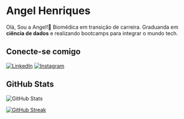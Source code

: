 # Angel Henriques
Olá, Sou a Angel!👋 Biomédica em transição de carreira. Graduanda em **ciência de dados** e realizando bootcamps para integrar o mundo tech.

## Conecte-se comigo
[![LinkedIn](https://img.shields.io/badge/LinkedIn-000?style=for-the-badge&logo=linkedin&logoColor=0E76A8)](https://www.linkedin.com/in/angel-henriques-797a891a8/)   [![Instagram](https://img.shields.io/badge/Instagram-000?style=for-the-badge&logo=instagram)](https://www.instagram.com/angelkelry/)



## GitHub Stats
![GitHub Stats](https://github-readme-stats.vercel.app/api?username=angelkelry&theme=transparent&bg_color=000&border_color=30A3DC&show_icons=true&icon_color=30A3DC&title_color=E94D5F&text_color=FFF&hide_title=true)  

[![GitHub Streak](https://streak-stats.demolab.com/?user=SEUUSERNAME&theme=bear&background=000&border=30A3DC&dates=FFF)](https://git.io/streak-stats)
